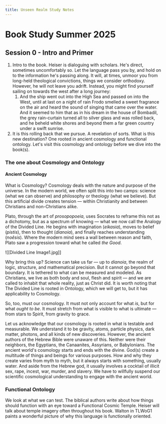 ```yaml
---
title: Unseen Realm Study Notes
---
```



# Book Study Summer 2025
## Session 0 - Intro and Primer
1. Intro to the book. Heiser is dialoguing with scholars. He's direct, sometimes uncomfortably so. Let the language pass you by, and hold on to the information he's passing along. It will, at times, unmoor you from long-held theological convictions, things we consider orthodoxy. However, he will not leave you adrift. Instead, you might find yourself sailing on towards the west after a long journey:  
	1. And the ship went out into the High Sea and passed on into the West, until at last on a night of rain Frodo smelled a sweet fragrance on the air and heard the sound of singing that came over the water. And it seemed to him that as in his dream in the house of Bombadil, the grey rain-curtain turned all to silver glass and was rolled back, and he beheld white shores and beyond them a far green country under a swift sunrise.
2. It is this rolling back that we pursue. A revelation of sorts. What is this new destination? One rooted in ancient cosmology and functional ontology. Let's visit this cosmology and ontology before we dive into the book(s).
### The one about Cosmology and Ontology

#### Ancient Cosmology
What is Cosmology? Cosmology deals with the nature and purpose of the universe. In the modern world, we often split this into two camps: science (what we can observe) and philosophy or theology (what we believe). But this artificial divide creates tension — within Christianity and between Christians and non-Christians alike.

Plato, through the art of _prosopopoeia_, uses Socrates to reframe this not as a dichotomy, but as a spectrum of knowing — what we now call the Analogy of the Divided Line. He begins with imagination (_eikasia_), moves to belief (_pistis_), then to thought (_dianoia_), and finally reaches understanding (_noêsis_). Where the modern mind sees a wall between reason and faith, Plato saw a progression toward what he called _the Good_.

![[Divided Line Image1.jpg]]

Why bring this up? Science can take us far — up to _dianoia_, the realm of logic, structure, and mathematical precision. But it cannot go beyond that boundary. It is tethered to what can be measured and modeled. As Christians, we live as both body and soul, flesh and spirit — and we are called to inhabit that whole reality, just as Christ did. It is worth noting that The Divided Line is rooted in Ontology, which we will get to, but it has applicability to Cosmology.

So, too, must our cosmology. It must not only account for what _is_, but for what _ought to be_. It must stretch from what is visible to what is ultimate — from stars to Spirit, from gravity to grace.

Let us acknowledge that our cosmology is rooted in what is testable and measurable. We understand it to be gravity, atoms, particle physics, dark matter, photons, and all kinds of new discoveries. However, the ancient authors of the Hebrew Bible were unaware of this. Neither were their neighbors, the Egyptians, the Canaanites, Assyrians, or Babylonians. The ancient world's cosmology starts and ends with the divine. God(s) create a multitude of things and beings for various purposes. How and why they create varies from myth to myth, but it always starts with something, usually water. And aside from the Hebrew god, it usually involves a cocktail of illicit sex, rape, incest, war, murder, and slavery. We have to willfully suspend our scientific cosmological understanding to engage with the ancient world.

### Functional Ontology
We look at what we can test. The biblical authors write about how things should function with an eye toward a Functional Cosmic Temple. Heiser will talk about temple imagery often throughout his book. Walton in TLWoG1 paints a wonderful picture of why this language is functionally oriented.